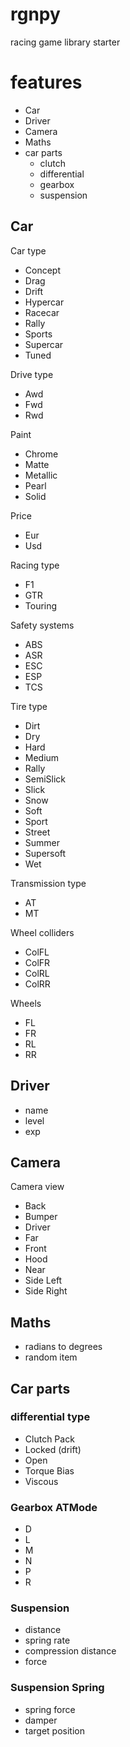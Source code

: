 # rgnpy
racing game library starter

# features
- Car
- Driver
- Camera
- Maths  
- car parts
  - clutch
  - differential
  - gearbox
  - suspension
## Car
Car type
- Concept	
- Drag	
- Drift	
- Hypercar	
- Racecar	
- Rally	
- Sports	
- Supercar	
- Tuned  

Drive type  
- Awd	
- Fwd	
- Rwd  

Paint
- Chrome	
- Matte	
- Metallic	
- Pearl	
- Solid

Price
- Eur	
- Usd

Racing type
- F1	
- GTR	
- Touring

Safety systems
- ABS	
- ASR	
- ESC	
- ESP	
- TCS

Tire type
- Dirt	
- Dry	
- Hard	
- Medium	
- Rally	
- SemiSlick	
- Slick	
- Snow	
- Soft	
- Sport	
- Street	
- Summer	
- Supersoft	
- Wet

Transmission type
- AT	
- MT

Wheel colliders
- ColFL	
- ColFR	
- ColRL	
- ColRR

Wheels
- FL	
- FR	
- RL	
- RR
## Driver
- name
- level
- exp

## Camera
Camera view
- Back	
- Bumper	
- Driver	
- Far	
- Front	
- Hood	
- Near	
- Side Left	
- Side Right


## Maths
- radians to degrees
- random item

## Car parts
### differential type
- Clutch Pack	
- Locked (drift)	
- Open 
- Torque Bias	
- Viscous
### Gearbox ATMode
- D	
- L	
- M	
- N	
- P	
- R
### Suspension
- distance
- spring rate
- compression distance
- force
### Suspension Spring
- spring force 
- damper
-	target position


